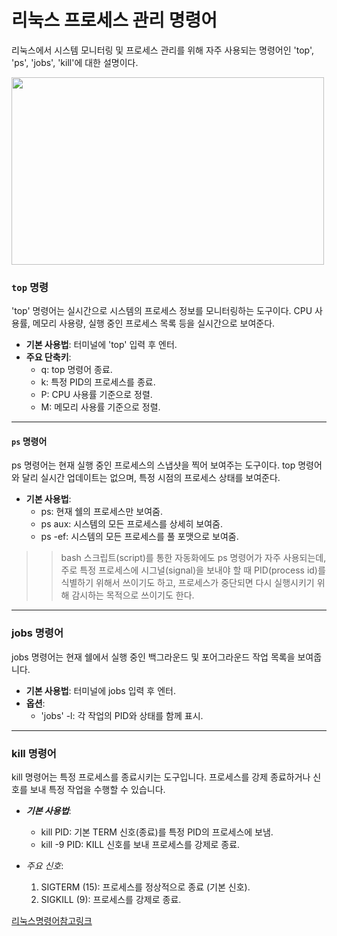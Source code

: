 # 리눅스 프로세스 관리 명령어

리눅스에서 시스템 모니터링 및 프로세스 관리를 위해 자주 사용되는 명령어인 'top', 'ps', 'jobs', 'kill'에 대한 설명이다.

<img src="https://blogcodestates.com/wp-content/uploads/2022/12/%EB%A6%AC%EB%88%85%EC%8A%A4-%EA%B8%B0%EB%B3%B8-%EB%AA%85%EB%A0%B9%EC%96%B4.-%EB%AA%A8%EC%9D%8C.png?fit=900%2C675&ssl=1" width="500" height="300">


### `top` 명령

'top' 명령어는 실시간으로 시스템의 프로세스 정보를 모니터링하는 도구이다. CPU 사용률, 메모리 사용량, 실행 중인 프로세스 목록 등을 실시간으로 보여준다.

- **기본 사용법**: 터미널에 'top' 입력 후 엔터.
- **주요 단축키**:
  + q: top 명령어 종료.
  + k: 특정 PID의 프로세스를 종료.
  + P: CPU 사용률 기준으로 정렬.
  + M: 메모리 사용률 기준으로 정렬.


******

#### `ps` 명령어

ps 명령어는 현재 실행 중인 프로세스의 스냅샷을 찍어 보여주는 도구이다. top 명령어와 달리 실시간 업데이트는 없으며, 특정 시점의 프로세스 상태를 보여준다.

- **기본 사용법**:
  + ps: 현재 쉘의 프로세스만 보여줌.
  + ps aux: 시스템의 모든 프로세스를 상세히 보여줌.
  + ps -ef: 시스템의 모든 프로세스를 풀 포맷으로 보여줌.
 
>> bash 스크립트(script)를 통한 자동화에도 ps 명령어가 자주 사용되는데,주로 특정 프로세스에 시그널(signal)을 보내야 할 때 PID(process id)를 식별하기 위해서 쓰이기도 하고, 프로세스가 중단되면 다시 실행시키기 위해 감시하는 목적으로 쓰이기도 한다.  

-------
 

### jobs 명령어

jobs 명령어는 현재 쉘에서 실행 중인 백그라운드 및 포어그라운드 작업 목록을 보여줍니다.

- **기본 사용법**: 터미널에 jobs 입력 후 엔터.
- **옵션**:
  - 'jobs' -l: 각 작업의 PID와 상태를 함께 표시.


--------------
### kill 명령어

kill 명령어는 특정 프로세스를 종료시키는 도구입니다. 프로세스를 강제 종료하거나 신호를 보내 특정 작업을 수행할 수 있습니다.

- ***기본 사용법***:
  - kill PID: 기본 TERM 신호(종료)를 특정 PID의 프로세스에 보냄.
  - kill -9 PID: KILL 신호를 보내 프로세스를 강제로 종료.


- *주요 신호*:
  1. SIGTERM (15): 프로세스를 정상적으로 종료 (기본 신호).
  2. SIGKILL (9): 프로세스를 강제로 종료.


[리눅스명령어참고링크](https://inpa.tistory.com/entry/LINUX-%F0%9F%93%9A-%ED%94%84%EB%A1%9C%EC%84%B8%EC%8A%A4-%EA%B4%80%EB%A6%AC-%EB%AA%85%EB%A0%B9%EC%96%B4-%F0%9F%92%AF-%EC%A0%95%EB%A6%AC-Foreground-Background)
